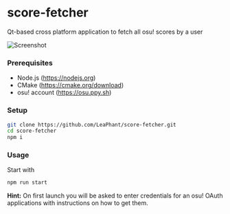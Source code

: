 # score-fetcher
Qt-based cross platform application to fetch all osu! scores by a user

![Screenshot](https://i.imgur.com/IzZ1E4b.png)

### Prerequisites
- Node.js (https://nodejs.org)
- CMake (https://cmake.org/download)
- osu! account (https://osu.ppy.sh)

### Setup
```Bash
git clone https://github.com/LeaPhant/score-fetcher.git
cd score-fetcher
npm i
```

### Usage
Start with
```Bash
npm run start
```

**Hint:** On first launch you will be asked to enter credentials for an osu! OAuth applications with instructions on how to get them.
